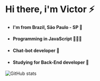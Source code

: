 # Hi there, i'm Victor ⚡ 
- #### I'm from Brazil, São Paulo - SP 🌙  
- #### Programming in JavaScript  👨🏽‍💻 
- #### Chat-bot developer 💼 
- #### Studying for Back-End developer 🔰 

![GitHub stats](https://github-readme-stats.vercel.app/api?username=Vriizzy&show_icons=true&theme=dark)
